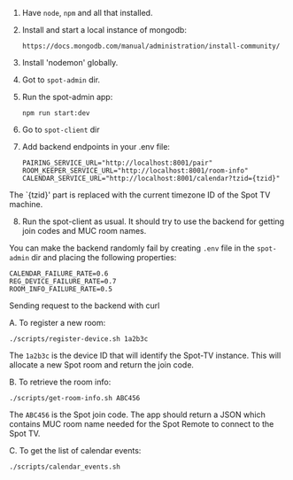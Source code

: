 1. Have `node`, `npm` and all that installed.
2. Install and start a local instance of mongodb:

    `https://docs.mongodb.com/manual/administration/install-community/`

3. Install 'nodemon' globally.

4. Got to `spot-admin` dir.

5. Run the spot-admin app:

    `npm run start:dev` 

6. Go to `spot-client` dir

7. Add backend endpoints in your .env file:

    ```
    PAIRING_SERVICE_URL="http://localhost:8001/pair"
    ROOM_KEEPER_SERVICE_URL="http://localhost:8001/room-info"
    CALENDAR_SERVICE_URL="http://localhost:8001/calendar?tzid={tzid}"
    ```
 The `{tzid}' part is replaced with the current timezone ID of the Spot TV machine.

8. Run the spot-client as usual. It should try to use the backend for getting join codes and MUC room names.

You can make the backend randomly fail by creating `.env` file in the `spot-admin` dir and placing the following
properties:

```
CALENDAR_FAILURE_RATE=0.6
REG_DEVICE_FAILURE_RATE=0.7
ROOM_INFO_FAILURE_RATE=0.5
```

Sending request to the backend with curl

A. To register a new room:

`./scripts/register-device.sh 1a2b3c`

The `1a2b3c` is the device ID that will identify the Spot-TV instance. This will allocate a new Spot room and return
the join code.

B. To retrieve the room info:

`./scripts/get-room-info.sh ABC456`

The `ABC456` is the Spot join code. The app should return a JSON which contains MUC room name needed for the Spot Remote
to connect to the Spot TV.

C. To get the list of calendar events:

`./scripts/calendar_events.sh`
